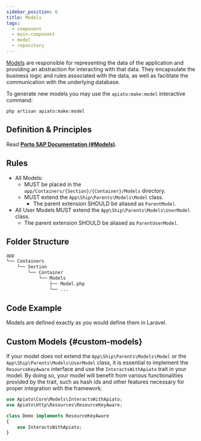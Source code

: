 ```yaml
---
sidebar_position: 6
title: Models
tags:
  - component
  - main-component
  - model
  - repository
---
```


[Models](https://laravel.com/docs/eloquent) are responsible for representing the data of the application
and providing an abstraction for interacting with that data.
They encapsulate the business logic and rules associated with the data,
as well as facilitate the communication with the underlying database.

To generate new models you may use the `apiato:make:model` interactive command:

```
php artisan apiato:make:model
```

## Definition & Principles

Read [**Porto SAP Documentation (#Models)**](https://github.com/Mahmoudz/Porto#definitions--principles).

## Rules

- All Models:
  - MUST be placed in the `app/Containers/{Section}/{Container}/Models` directory.
  - MUST extend the `App\Ship\Parents\Models\Model` class.
    - The parent extension SHOULD be aliased as `ParentModel`.
- All User Models MUST extend the `App\Ship\Parents\Models\UserModel` class.
  - The parent extension SHOULD be aliased as `ParentUserModel`.

## Folder Structure

```markdown
app
└── Containers
    └── Section
        └── Container
            └── Models
                ├── Model.php
                └── ...
```

## Code Example

Models are defined exactly as you would define them in Laravel.

## Custom Models {#custom-models}

If your model does not extend the `App\Ship\Parents\Models\Model` or the `App\Ship\Parents\Models\UserModel` class,
it is essential to implement the `ResourceKeyAware` interface
and use the `InteractsWithApiato` trait in your model.
By doing so, your model will benefit from various functionalities provided by the trait,
such as hash ids and other features necessary for proper integration with the framework.

```php
use Apiato\Core\Models\InteractsWithApiato;
use Apiato\Http\Resources\ResourceKeyAware;

class Demo implements ResourceKeyAware
{
    use InteractsWithApiato;
}
```
